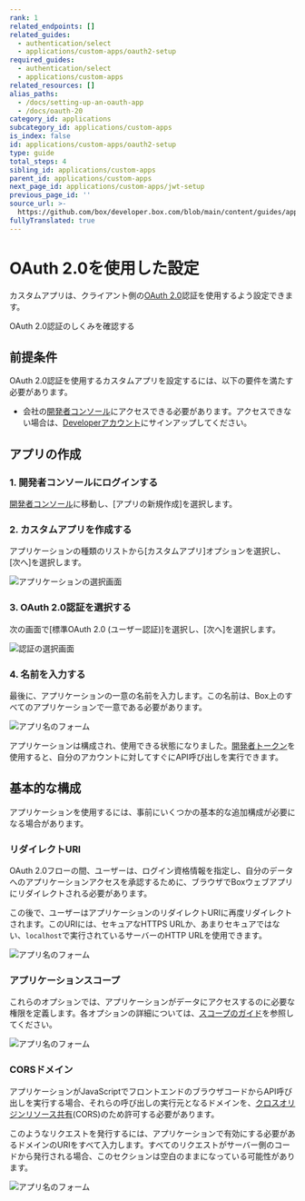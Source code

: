 ```yaml
---
rank: 1
related_endpoints: []
related_guides:
  - authentication/select
  - applications/custom-apps/oauth2-setup
required_guides:
  - authentication/select
  - applications/custom-apps
related_resources: []
alias_paths:
  - /docs/setting-up-an-oauth-app
  - /docs/oauth-20
category_id: applications
subcategory_id: applications/custom-apps
is_index: false
id: applications/custom-apps/oauth2-setup
type: guide
total_steps: 4
sibling_id: applications/custom-apps
parent_id: applications/custom-apps
next_page_id: applications/custom-apps/jwt-setup
previous_page_id: ''
source_url: >-
  https://github.com/box/developer.box.com/blob/main/content/guides/applications/custom-apps/oauth2-setup.md
fullyTranslated: true
---
```

# OAuth 2.0を使用した設定

カスタムアプリは、クライアント側の[OAuth 2.0][oauth2]認証を使用するよう設定できます。

<CTA to="g://authentication/oauth2">

OAuth 2.0認証のしくみを確認する

</CTA>

## 前提条件

OAuth 2.0認証を使用するカスタムアプリを設定するには、以下の要件を満たす必要があります。

* 会社の[開発者コンソール][devconsole]にアクセスできる必要があります。アクセスできない場合は、[Developerアカウント][devaccount]にサインアップしてください。

## アプリの作成

### 1. 開発者コンソールにログインする

[開発者コンソール][devconsole]に移動し、\[アプリの新規作成]を選択します。

### 2. カスタムアプリを作成する

アプリケーションの種類のリストから\[カスタムアプリ]オプションを選択し、\[次へ]を選択します。

<ImageFrame border>

![アプリケーションの選択画面](../images/app-types.png)

</ImageFrame>

### 3. OAuth 2.0認証を選択する

次の画面で\[標準OAuth 2.0 (ユーザー認証)]を選択し、\[次へ]を選択します。

<ImageFrame border width="400" center>

![認証の選択画面](../images/auth-types.png)

</ImageFrame>

### 4. 名前を入力する

最後に、アプリケーションの一意の名前を入力します。この名前は、Box上のすべてのアプリケーションで一意である必要があります。

<ImageFrame border width="600" center>

![アプリ名のフォーム](../images/app-name.png)

</ImageFrame>

<Message>

アプリケーションは構成され、使用できる状態になりました。[開発者トークン][devtoken]を使用すると、自分のアカウントに対してすぐにAPI呼び出しを実行できます。

</Message>

## 基本的な構成

アプリケーションを使用するには、事前にいくつかの基本的な追加構成が必要になる場合があります。

### リダイレクトURI

OAuth 2.0フローの間、ユーザーは、ログイン資格情報を指定し、自分のデータへのアプリケーションアクセスを承認するために、ブラウザでBoxウェブアプリにリダイレクトされる必要があります。

この後で、ユーザーはアプリケーションのリダイレクトURIに再度リダイレクトされます。このURIには、セキュアなHTTPS URLか、あまりセキュアではない、`localhost`で実行されているサーバーのHTTP URLを使用できます。

<ImageFrame border width="600" center>

![アプリ名のフォーム](../images/app-redirect-uri.png)

</ImageFrame>

### アプリケーションスコープ

これらのオプションでは、アプリケーションがデータにアクセスするのに必要な権限を定義します。各オプションの詳細については、[スコープのガイド][scopes]を参照してください。

<ImageFrame border width="600" center>

![アプリ名のフォーム](../images/app-scopes.png)

</ImageFrame>

### CORSドメイン

アプリケーションがJavaScriptでフロントエンドのブラウザコードからAPI呼び出しを実行する場合、それらの呼び出しの実行元となるドメインを、[クロスオリジンリソース共有][cors](CORS)のため許可する必要があります。

このようなリクエストを発行するには、アプリケーションで有効にする必要があるドメインのURIをすべて入力します。すべてのリクエストがサーバー側のコードから発行される場合、このセクションは空白のままになっている可能性があります。

<ImageFrame border>

![アプリ名のフォーム](../images/app-cors.png)

</ImageFrame>

[devconsole]: https://app.box.com/developers/console

[devaccount]: https://account.box.com/signup/n/developer

[devtoken]: g://authentication/access-tokens/developer-tokens

[scopes]: g://api-calls/permissions-and-errors/scopes

[cors]: https://en.wikipedia.org/wiki/Cross-origin_resource_sharing

[oauth2]: g://authentication/oauth2

